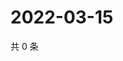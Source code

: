 # 2022-03-15

共 0 条

<!-- BEGIN WEIBO -->
<!-- 最后更新时间 Tue Mar 15 2022 18:14:13 GMT+0800 (China Standard Time) -->

<!-- END WEIBO -->
